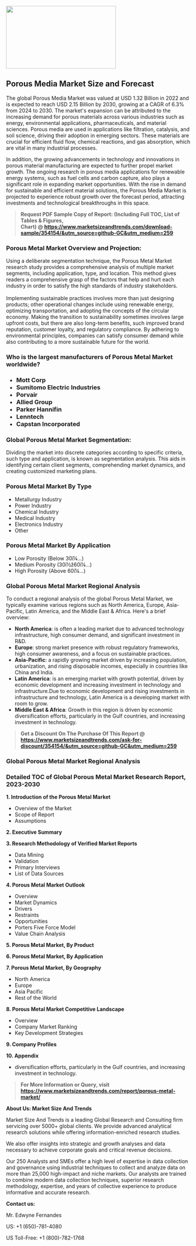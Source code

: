 <p><img class="alignnone size-medium wp-image-20088" src="https://ffe5etoiles.com/wp-content/uploads/2024/12/MST1-300x171.png" alt="" width="300" height="171" /></p><h2>Porous Media Market Size and Forecast</h2><p>The global Porous Media Market was valued at USD 1.32 Billion in 2022 and is expected to reach USD 2.15 Billion by 2030, growing at a CAGR of 6.3% from 2024 to 2030. The market's expansion can be attributed to the increasing demand for porous materials across various industries such as energy, environmental applications, pharmaceuticals, and material sciences. Porous media are used in applications like filtration, catalysis, and soil science, driving their adoption in emerging sectors. These materials are crucial for efficient fluid flow, chemical reactions, and gas absorption, which are vital in many industrial processes.</p><p>In addition, the growing advancements in technology and innovations in porous material manufacturing are expected to further propel market growth. The ongoing research in porous media applications for renewable energy systems, such as fuel cells and carbon capture, also plays a significant role in expanding market opportunities. With the rise in demand for sustainable and efficient material solutions, the Porous Media Market is projected to experience robust growth over the forecast period, attracting investments and technological breakthroughs in this space.</p></p><blockquote id="" class=""><strong>Request PDF Sample Copy of Report: (Including Full TOC, List of Tables &amp; Figures, Chart)&nbsp;@&nbsp;<strong><a href="https://www.marketsizeandtrends.com/download-sample/354154/&utm_source=github-GC&utm_medium=259" target="_blank">https://www.marketsizeandtrends.com/download-sample/354154/&utm_source=github-GC&utm_medium=259</a></strong></strong></blockquote><h3 id="" class="">Porous Metal Market&nbsp;Overview and Projection:</h3><p id="" class="">Using a deliberate segmentation technique, the Porous Metal Market research study provides a comprehensive analysis of multiple market segments, including application, type, and location. This method gives readers a comprehensive grasp of the factors that help and hurt each industry in order to satisfy the high standards of industry stakeholders. <br /> <br />Implementing sustainable practices involves more than just designing products; other operational changes include using renewable energy, optimizing transportation, and adopting the concepts of the circular economy. Making the transition to sustainability sometimes involves large upfront costs, but there are also long-term benefits, such improved brand reputation, customer loyalty, and regulatory compliance. By adhering to environmental principles, companies can satisfy consumer demand while also contributing to a more sustainable future for the world.</p><h3 id="" class="">Who is the largest manufacturers of&nbsp;Porous Metal Market worldwide?</h3><h3 class=""><p><ul><li>Mott Corp </li><li> Sumitomo Electric Industries </li><li> Porvair </li><li> Allied Group </li><li> Parker Hannifin </li><li> Lenntech </li><li> Capstan Incorporated</li></ul></p></h3><h3 id="" class="">Global&nbsp;Porous Metal Market Segmentation:</h3><p id="" class="">Dividing the market into discrete categories according to specific criteria, such type and application, is known as segmentation analysis. This aids in identifying certain client segments, comprehending market dynamics, and creating customized marketing plans.</p><h3 id="" class="">Porous Metal Market&nbsp;By Type</h3><p><p><ul><li>Metallurgy Industry</li><li> Power Industry</li><li> Chemical Industry</li><li> Medical Industry</li><li> Electronics Industry</li><li> Other</p></li></ul></p></p><h3 id="" class="">Porous Metal Market&nbsp;By Application</h3><p class=""><p><ul><li>Low Porosity (Below 30ï¼…)</li><li> Medium Porosity (30ï½ž60ï¼…)</li><li> High Porosity (Above 60ï¼…)</li></ul></p></p><h3 id="" class="">Global Porous Metal Market Regional Analysis</h3><p id="" class="">To conduct a regional analysis of the global Porous Metal Market, we typically examine various regions such as North America, Europe, Asia-Pacific, Latin America, and the Middle East &amp; Africa. Here's a brief overview:</p><ul><li><strong>North America</strong>: is often a leading market due to advanced technology infrastructure, high consumer demand, and significant investment in R&amp;D.</li><li><strong>Europe</strong>: strong market presence with robust regulatory frameworks, high consumer awareness, and a focus on sustainable practices.</li><li><strong>Asia-Pacific</strong>: a rapidly growing market driven by increasing population, urbanization, and rising disposable incomes, especially in countries like China and India.</li><li><strong>Latin America</strong>: is an emerging market with growth potential, driven by economic development and increasing investment in technology and infrastructure.Due to economic development and rising investments in infrastructure and technology, Latin America is a developing market with room to grow.</li><li><strong>Middle East &amp; Africa</strong>: Growth in this region is driven by economic diversification efforts, particularly in the Gulf countries, and increasing investment in technology.</li></ul><blockquote id="" class=""><strong>Get a Discount On The Purchase Of This Report @ <strong><a href="https://www.marketsizeandtrends.com/ask-for-discount/354154/&utm_source=github-GC&utm_medium=259" target="_blank">https://www.marketsizeandtrends.com/ask-for-discount/354154/&utm_source=github-GC&utm_medium=259</a></strong></strong></blockquote><h3 id="" class="">Global Porous Metal Market Regional Analysis</h3><h3 id="" class="">Detailed TOC of Global Porous Metal Market Research Report, 2023-2030</h3><p id="" class=""><strong>1. Introduction of the Porous Metal Market</strong></p><ul><li>Overview of the Market</li><li>Scope of Report</li><li>Assumptions</li></ul><p id="" class=""><strong>2. Executive Summary</strong></p><p id="" class=""><strong>3. Research Methodology of Verified Market Reports</strong></p><ul><li>Data Mining</li><li>Validation</li><li>Primary Interviews</li><li>List of Data Sources</li></ul><p id="" class=""><strong>4. Porous Metal Market Outlook</strong></p><ul><li>Overview</li><li>Market Dynamics</li><li>Drivers</li><li>Restraints</li><li>Opportunities</li><li>Porters Five Force Model</li><li>Value Chain Analysis</li></ul><p id="" class=""><strong>5. Porous Metal Market, By Product</strong></p><p id="" class=""><strong>6. Porous Metal Market, By Application</strong></p><p id="" class=""><strong>7. Porous Metal Market, By Geography</strong></p><ul><li>North America</li><li>Europe</li><li>Asia Pacific</li><li>Rest of the World</li></ul><p id="" class=""><strong>8. Porous Metal Market Competitive Landscape</strong></p><ul><li>Overview</li><li>Company Market Ranking</li><li>Key Development Strategies</li></ul><p id="" class=""><strong>9. Company Profiles</strong></p><p id="" class=""><strong>10. Appendix</strong></p><ul><li>diversification efforts, particularly in the Gulf countries, and increasing investment in technology.</li></ul><blockquote id="" class=""><strong>For More Information or Query, visit <strong><strong><a href="https://www.marketsizeandtrends.com/report/porous-metal-market/" target="_blank">https://www.marketsizeandtrends.com/report/porous-metal-market/</a></strong></strong></strong></blockquote><p id="" class=""><strong>About Us: Market Size And Trends</strong></p><p id="" class="">Market Size And Trends is a leading Global Research and Consulting firm servicing over 5000+ global clients. We provide advanced analytical research solutions while offering information-enriched research studies.</p><p id="" class="">We also offer insights into strategic and growth analyses and data necessary to achieve corporate goals and critical revenue decisions.</p><p id="" class="">Our 250 Analysts and SMEs offer a high level of expertise in data collection and governance using industrial techniques to collect and analyze data on more than 25,000 high-impact and niche markets. Our analysts are trained to combine modern data collection techniques, superior research methodology, expertise, and years of collective experience to produce informative and accurate research.</p><p id="" class=""><strong>Contact us:</strong></p><p id="" class="">Mr. Edwyne Fernandes</p><p id="" class="">US: +1 (650)-781-4080</p><p id="" class="">US Toll-Free: +1 (800)-782-1768</p>

